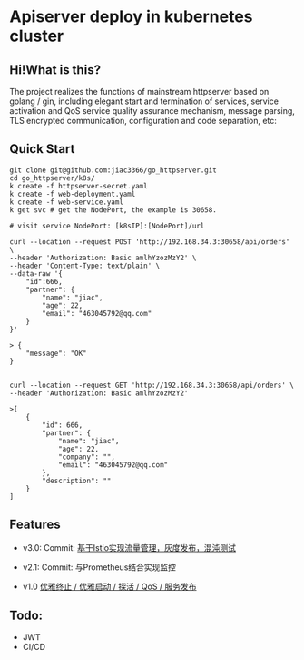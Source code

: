 # Apiserver deploy in kubernetes cluster

## Hi!What is this?

The project realizes the functions of mainstream httpserver based on golang / gin, including elegant start 
and termination of services, service activation and QoS service quality assurance mechanism, message parsing, 
TLS encrypted communication, configuration and code separation, etc:

## Quick Start

```shell
git clone git@github.com:jiac3366/go_httpserver.git
cd go_httpserver/k8s/
k create -f httpserver-secret.yaml
k create -f web-deployment.yaml
k create -f web-service.yaml
k get svc # get the NodePort, the example is 30658.
```

```shell
# visit service NodePort: [k8sIP]:[NodePort]/url

curl --location --request POST 'http://192.168.34.3:30658/api/orders' \
--header 'Authorization: Basic amlhYzozMzY2' \
--header 'Content-Type: text/plain' \
--data-raw '{
    "id":666,
    "partner": {
        "name": "jiac",
        "age": 22,
        "email": "463045792@qq.com"
    }
}'

> {
    "message": "OK"
}


curl --location --request GET 'http://192.168.34.3:30658/api/orders' \
--header 'Authorization: Basic amlhYzozMzY2'

>[
    {
        "id": 666,
        "partner": {
            "name": "jiac",
            "age": 22,
            "company": "",
            "email": "463045792@qq.com"
        },
        "description": ""
    }
]
```



## Features
- v3.0: Commit: [基于Istio实现流量管理，灰度发布，混沌测试](readme_docs/v3.0.md)

- v2.1: Commit: 与Prometheus结合实现监控

- v1.0 [优雅终止 / 优雅启动 / 探活 / QoS / 服务发布 ](readme_docs/v1.0.md)
 

## Todo:
- JWT
- CI/CD
